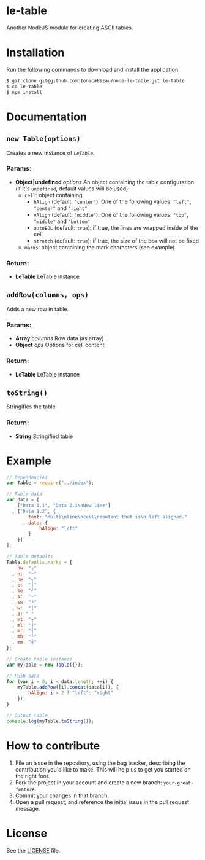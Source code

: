 # le-table
Another NodeJS module for creating ASCII tables.

# Installation
Run the following commands to download and install the application:

```sh
$ git clone git@github.com:IonicaBizau/node-le-table.git le-table
$ cd le-table
$ npm install
```

# Documentation
## `new Table(options)`
Creates a new instance of *`LeTable`*.

### Params:
* **Object|undefined** *options* An object containing the table configuration (if it's `undefined`, default values will be used):
  - `cell`: object containing
    - `hAlign` (default: `"center"`): One of the following values: `"left"`, `"center"` and `"right"`
    - `vAlign` (default: `"middle"`): One of the following values: `"top"`, `"middle"` and `"bottom"`
    - `autoEOL` (default: `true`): if true, the lines are wrapped inside of the cell
    - `stretch` (default: `true`): if true, the size of the box will not be fixed
  - `marks`: object containing the mark characters (see example)

### Return:
* **LeTable** LeTable instance

## `addRow(columns, ops)`
Adds a new row in table.

### Params:
* **Array** *columns* Row data (as array)
* **Object** *ops* Options for cell content

### Return:
* **LeTable** LeTable instance

## `toString()`
Stringifies the table

### Return:
* **String** Stringified table

# Example

```js
// Dependencies
var Table = require("../index");

// Table data
var data = [
    ["Data 1.1", "Data 2.1\nNew line"]
  , ["Data 1.2", {
        text: "Multi\nline\ncell\ncontent that is\n left aligned."
      , data: {
            hAlign: "left"
        }
    }]
];

// Table defaults
Table.defaults.marks = {
    nw: "┌"
  , n:  "─"
  , ne: "┐"
  , e:  "│"
  , se: "┘"
  , s:  "─"
  , sw: "└"
  , w:  "│"
  , b: " "
  , mt: "┬"
  , ml: "├"
  , mr: "┤"
  , mb: "┴"
  , mm: "┼"
};

// Create table instance
var myTable = new Table({});

// Push data
for (var i = 0; i < data.length; ++i) {
    myTable.addRow([i].concat(data[i]), {
        hAlign: i > 2 ? "left": "right"
    });
}

// Output table
console.log(myTable.toString());
```

# How to contribute

1. File an issue in the repository, using the bug tracker, describing the
   contribution you'd like to make. This will help us to get you started on the
   right foot.
2. Fork the project in your account and create a new branch:
   `your-great-feature`.
3. Commit your changes in that branch.
4. Open a pull request, and reference the initial issue in the pull request
   message.

# License
See the [LICENSE](./LICENSE) file.
